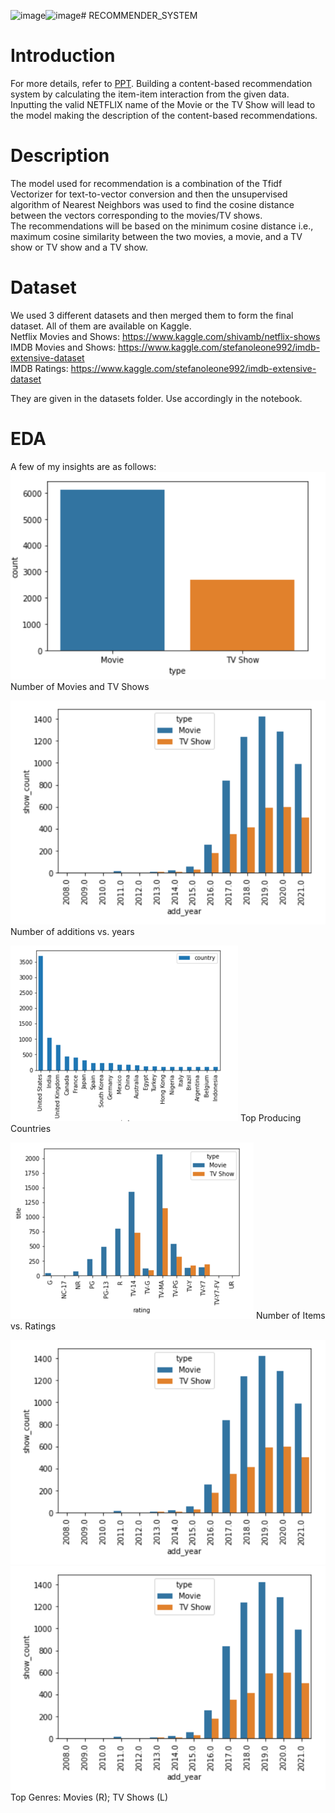 ![image](https://github.com/vedang-04/rs/assets/87962644/37cac4c4-18e8-4cbd-9fa0-d0dd09c58b5b)![image](https://github.com/vedang-04/rs/assets/87962644/902385c4-3eb4-4258-8063-4ee7310d22b6)# RECOMMENDER_SYSTEM

# Introduction

For more details, refer to [PPT](https://docs.google.com/presentation/d/1jWxrQbYE8iKIu6eRRn7o7LtaAg4HCvXw/edit?usp=sharing&ouid=115224514884735671589&rtpof=true&sd=true).
Building a content-based recommendation system by calculating the item-item interaction from the given data. Inputting the valid NETFLIX name of the Movie or the TV Show will lead to the model making the description of the content-based recommendations.<br>

# Description

The model used for recommendation is a combination of the Tfidf Vectorizer for text-to-vector conversion and then the unsupervised algorithm of Nearest Neighbors was used to find the cosine distance between the vectors corresponding to the movies/TV shows.<br> The recommendations will be based on the minimum cosine distance i.e., maximum cosine similarity between the two movies, a movie, and a TV show or TV show and a TV show.<br>

# Dataset

We used 3 different datasets and then merged them to form the final dataset. All of them are available on Kaggle.<br>
Netflix Movies and Shows: https://www.kaggle.com/shivamb/netflix-shows <br>
IMDB Movies and Shows: https://www.kaggle.com/stefanoleone992/imdb-extensive-dataset <br>
IMDB Ratings: https://www.kaggle.com/stefanoleone992/imdb-extensive-dataset <br>  

They are given in the datasets folder. Use accordingly in the notebook.<br>

# EDA

A few of my insights are as follows:
![image1](images/res1.PNG)
Number of Movies and TV Shows

![image2](images/res5.PNG)
Number of additions vs. years

![image3](images/res6.PNG)
Top Producing Countries

![image4](images/res7.PNG)
Number of Items vs. Ratings

![image5](images/res5.PNG)
![image6](images/res5.PNG)
Top Genres: Movies (R); TV Shows (L) 
